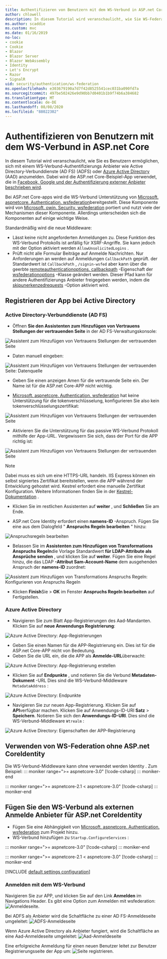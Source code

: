 ```yaml
---
title: Authentifizieren von Benutzern mit dem WS-Verbund in ASP.net Core
author: chlowell
description: In diesem Tutorial wird veranschaulicht, wie Sie WS-Federation in einer ASP.net Core-App verwenden.
ms.author: scaddie
ms.custom: mvc
ms.date: 01/16/2019
no-loc:
- cookie
- Cookie
- Blazor
- Blazor Server
- Blazor WebAssembly
- Identity
- Let's Encrypt
- Razor
- SignalR
uid: security/authentication/ws-federation
ms.openlocfilehash: e303679190a7d7f42d8525541cec031ba090fd7a
ms.sourcegitcommit: 497be502426e9d90bb7d0401b1b9f74b6a384682
ms.translationtype: MT
ms.contentlocale: de-DE
ms.lasthandoff: 08/08/2020
ms.locfileid: "88022302"
---
```

# <a name="authenticate-users-with-ws-federation-in-aspnet-core"></a>Authentifizieren von Benutzern mit dem WS-Verbund in ASP.net Core

In diesem Tutorial wird veranschaulicht, wie Sie es Benutzern ermöglichen, sich mit einem WS-Verbund-Authentifizierungs Anbieter wie Active Directory-Verbunddienste (AD FS) (ADFS) oder [Azure Active Directory](/azure/active-directory/) (AAD) anzumelden. Dabei wird die ASP.net Core-Beispiel-App verwendet, die in [Facebook, Google und der Authentifizierung externer Anbieter beschrieben wird](xref:security/authentication/social/index).

Bei ASP.net Core-apps wird die WS-Verbund Unterstützung von [Microsoft. aspnetcore. Authentication. wsfederation](https://www.nuget.org/packages/Microsoft.AspNetCore.Authentication.WsFederation)bereitgestellt. Diese Komponente wird von [Microsoft. owin. Security. wsfederation](https://www.nuget.org/packages/Microsoft.Owin.Security.WsFederation) portiert und nutzt viele der Mechanismen dieser Komponente. Allerdings unterscheiden sich die Komponenten auf einige wichtige Weise.

Standardmäßig wird die neue Middleware:

* Lässt keine nicht angeforderten Anmeldungen zu. Diese Funktion des WS-Verbund Protokolls ist anfällig für XSRF-Angriffe. Sie kann jedoch mit der Option aktiviert werden `AllowUnsolicitedLogins` .
* Prüft nicht alle Formular Beiträge auf Anmelde Nachrichten. Nur Anforderungen an werden auf Anmeldungen `CallbackPath` geprüft. der Standardwert ist `CallbackPath` , `/signin-wsfed` aber kann über die geerbte [remoteauthenticationoptions. callbackpath](/dotnet/api/microsoft.aspnetcore.authentication.remoteauthenticationoptions.callbackpath) -Eigenschaft der [wsfederationoptions](/dotnet/api/microsoft.aspnetcore.authentication.wsfederation.wsfederationoptions) -Klasse geändert werden. Dieser Pfad kann für andere Authentifizierungs Anbieter freigegeben werden, indem die [skipunerkenzedrequests](/dotnet/api/microsoft.aspnetcore.authentication.wsfederation.wsfederationoptions.skipunrecognizedrequests) -Option aktiviert wird.

## <a name="register-the-app-with-active-directory"></a>Registrieren der App bei Active Directory

### <a name="active-directory-federation-services"></a>Active Directory-Verbunddienste (AD FS)

* Öffnen **Sie den Assistenten zum Hinzufügen von Vertrauens Stellungen der vertrauenden Seite** in der AD FS-Verwaltungskonsole:

![Assistent zum Hinzufügen von Vertrauens Stellungen der vertrauenden Seite](ws-federation/_static/AdfsAddTrust.png)

* Daten manuell eingeben:

![Assistent zum Hinzufügen von Vertrauens Stellungen der vertrauenden Seite: Datenquelle](ws-federation/_static/AdfsSelectDataSource.png)

* Geben Sie einen anzeigen Amen für die vertrauende Seite ein. Der Name ist für die ASP.net Core-APP nicht wichtig.

* [Microsoft. aspnetcore. Authentication. wsfederation](https://www.nuget.org/packages/Microsoft.AspNetCore.Authentication.WsFederation) hat keine Unterstützung für die tokenverschlüsselung, konfigurieren Sie also kein tokenverschlüsselungszertifikat:

![Assistent zum Hinzufügen von Vertrauens Stellungen der vertrauenden Seite](ws-federation/_static/AdfsConfigureCert.png)

* Aktivieren Sie die Unterstützung für das passive WS-Verbund Protokoll mithilfe der App-URL. Vergewissern Sie sich, dass der Port für die APP richtig ist:

![Assistent zum Hinzufügen von Vertrauens Stellungen der vertrauenden Seite](ws-federation/_static/AdfsConfigureUrl.png)

> [!NOTE]
> Dabei muss es sich um eine HTTPS-URL handeln. IIS Express können ein selbst signiertes Zertifikat bereitstellen, wenn die APP während der Entwicklung gehostet wird. Kestrel erfordert eine manuelle Zertifikat Konfiguration. Weitere Informationen finden Sie in der [Kestrel-Dokumentation](xref:fundamentals/servers/kestrel) .

* Klicken Sie im restlichen Assistenten auf **weiter** , und **Schließen** Sie am Ende.

* ASP.net Core Identity erfordert einen **namens-ID** -Anspruch. Fügen Sie eine aus dem Dialogfeld " **Anspruchs Regeln bearbeiten** " hinzu:

![Anspruchsregeln bearbeiten](ws-federation/_static/EditClaimRules.png)

* Belassen Sie im **Assistenten zum Hinzufügen von Transformations Anspruchs Regeln**die Vorlage Standardwert **für LDAP-Attribute als Ansprüche senden** , und klicken Sie auf **weiter**. Fügen Sie eine Regel hinzu, die das LDAP **-Attribut Sam-Account-Name** dem ausgehenden Anspruch der **namens-ID** zuordnet:

![Assistent zum Hinzufügen von Transformations Anspruchs Regeln: Konfigurieren von Anspruchs Regeln](ws-federation/_static/AddTransformClaimRule.png)

* Klicken **Finish**Sie  >  **OK** im Fenster **Anspruchs Regeln bearbeiten** auf Fertigstellen.

### <a name="azure-active-directory"></a>Azure Active Directory

* Navigieren Sie zum Blatt App-Registrierungen des Aad-Mandanten. Klicken Sie auf **neue Anwendungs Registrierung**:

![Azure Active Directory: App-Registrierungen](ws-federation/_static/AadNewAppRegistration.png)

* Geben Sie einen Namen für die APP-Registrierung ein. Dies ist für die ASP.net Core-APP nicht von Bedeutung.
* Geben Sie die URL ein, die die APP als **Anmelde-URL**überwacht:

![Azure Active Directory: App-Registrierung erstellen](ws-federation/_static/AadCreateAppRegistration.png)

* Klicken Sie auf **Endpunkte** , und notieren Sie die Verbund **Metadaten-Dokument** -URL Dies sind die WS-Verbund-Middleware `MetadataAddress` :

![Azure Active Directory: Endpunkte](ws-federation/_static/AadFederationMetadataDocument.png)

* Navigieren Sie zur neuen App-Registrierung. Klicken Sie auf **API**verfügbar machen. Klicken Sie auf Anwendungs-ID-URI **Satz**  >  **Speichern**. Notieren Sie sich den **Anwendungs-ID-URI**. Dies sind die WS-Verbund-Middleware `Wtrealm` :

![Azure Active Directory: Eigenschaften der APP-Registrierung](ws-federation/_static/AadAppIdUri.png)

## <a name="use-ws-federation-without-aspnet-core-no-locidentity"></a>Verwenden von WS-Federation ohne ASP.net CoreIdentity

Die WS-Verbund-Middleware kann ohne verwendet werden Identity . Zum Beispiel:
::: moniker range=">= aspnetcore-3.0"
[!code-csharp[](ws-federation/samples/StartupNon31.cs?name=snippet)]
::: moniker-end

::: moniker range=">= aspnetcore-2.1 < aspnetcore-3.0"
[!code-csharp[](ws-federation/samples/StartupNon21.cs?name=snippet)]
::: moniker-end

## <a name="add-ws-federation-as-an-external-login-provider-for-aspnet-core-no-locidentity"></a>Fügen Sie den WS-Verbund als externen Anmelde Anbieter für ASP.net CoreIdentity

* Fügen Sie eine Abhängigkeit von [Microsoft. aspnetcore. Authentication. wsfederation](https://www.nuget.org/packages/Microsoft.AspNetCore.Authentication.WsFederation) zum Projekt hinzu.
* WS-Verbund hinzufügen zu `Startup.ConfigureServices` :

::: moniker range=">= aspnetcore-3.0"
[!code-csharp[](ws-federation/samples/Startup31.cs?name=snippet)]
::: moniker-end

::: moniker range=">= aspnetcore-2.1 < aspnetcore-3.0"
[!code-csharp[](ws-federation/samples/Startup21.cs?name=snippet)]
::: moniker-end

[!INCLUDE [default settings configuration](social/includes/default-settings.md)]

### <a name="log-in-with-ws-federation"></a>Anmelden mit dem WS-Verbund

Navigieren Sie zur APP, und klicken Sie auf den Link **Anmelden** im Navigations Header. Es gibt eine Option zum Anmelden mit wsfederation: ![ Anmeldeseite.](ws-federation/_static/WsFederationButton.png)

Bei ADFS als Anbieter wird die Schaltfläche zu einer AD FS-Anmeldeseite umgeleitet: ![ ADFS-Anmeldeseite](ws-federation/_static/AdfsLoginPage.png)

Wenn Azure Active Directory als Anbieter fungiert, wird die Schaltfläche an eine Aad-Anmeldeseite umgeleitet: ![ Aad-Anmeldeseite](ws-federation/_static/AadSignIn.png)

Eine erfolgreiche Anmeldung für einen neuen Benutzer leitet zur Benutzer Registrierungsseite der App um: ![ Seite registrieren.](ws-federation/_static/Register.png)
